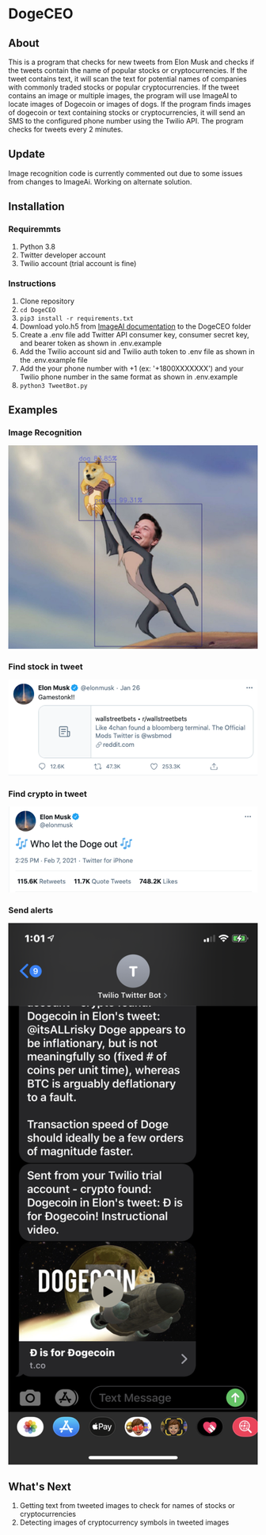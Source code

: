 # DogeCEO

## About
This is a program that checks for new tweets from Elon Musk and checks if the tweets contain the name of popular stocks or cryptocurrencies. If the tweet contains text, it will scan the text for potential names of companies with commonly traded stocks or popular cryptocurrencies. If the tweet contains an image or multiple images, the program will use ImageAI to locate images of Dogecoin or images of dogs. If the program finds images of dogecoin or text containing stocks or cryptocurrencies, it will send an SMS to the configured phone number using the Twilio API. The program checks for tweets every 2 minutes. 

## Update
Image recognition code is currently commented out due to some issues from changes to ImageAi. Working on alternate solution. 

## Installation

### Requiremmts
1. Python 3.8
2. Twitter developer account
3. Twilio account (trial account is fine)

### Instructions
1. Clone repository
2. <code>cd DogeCEO</code>
3. <code>pip3 install -r requirements.txt</code>
4. Download yolo.h5 from [ImageAI documentation](https://imageai.readthedocs.io/en/latest/detection/) to the DogeCEO folder
5. Create a .env file add Twitter API consumer key, consumer secret key, and bearer token as shown in .env.example
6. Add the Twilio account sid and Twilio auth token to .env file as shown in the .env.example file
7. Add the your phone number with +1 (ex: '+1800XXXXXXX') and your Twilio phone number in the same format as shown in .env.example
7. <code>python3 TweetBot.py</code>

## Examples
### Image Recognition
<img src="public/img/doge-image.jpeg" width="600">

### Find stock in tweet
<img src="public/img/gamestop.png" width="600">

### Find crypto in tweet
<img src="public/img/dogecoin.png" width="600">

### Send alerts 
<img src="public/img/twilio-texts.PNG" width="600">

## What's Next
1. Getting text from tweeted images to check for names of stocks or cryptocurrencies
2. Detecting images of cryptocurrency symbols in tweeted images

